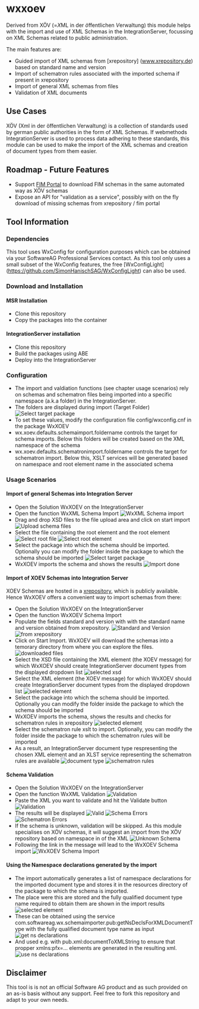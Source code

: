 # wxxoev
Derived from XÖV (=*X*ML in der *ö*ffentlichen *V*erwaltung) this module helps with the import and use of XML Schemas in the IntegrationServer, focussing on XML Schemas related to public administration. 

The main features are:

* Guided import of XML schemas from [xrepository] (www.xrepository.de) based on standard name and version
* Import of schematron rules associated with the imported schema if present in xrepository
* Import of general XML schemas from files
* Validation of XML documents

## Use Cases

XÖV (Xml in der öffentlichen Verwaltung) is a collection of standards used by german public authorities in the form of XML Schemas. 
If webmethods IntegrationServer is used to process data adhering to these standards, this module can be used to make the import of the XML schemas and creation of document types from them easier.

## Roadmap - Future Features

* Support [FIM Portal](https://fimportal.de) to download FIM schemas in the same automated way as XÖV schemas
* Expose an API for "validation as a service", possibly with on the fly download of missing schemas from xrepository / fim portal

## Tool Information

### Dependencies

This tool uses WxConfig for configuration purposes which can be obtained via your SoftwareAG Professional Services contact. As this tool only uses a small subset of the WxConfig features, the free [WxConfigLight] (https://github.com/SimonHanischSAG/WxConfigLight) can also be used. 

### Download and Installation

#### MSR Installation

* Clone this repository
* Copy the packages into the container

#### IntegrationServer installation

* Clone this repository
* Build the packages using ABE
* Deploy into the IntegrationServer

### Configuration

* The import and valdiation functions (see chapter usage scenarios) rely on schemas and schematron files being imported into a specific namespace (a.k.a folder) in the IntegrationServer. 
* The folders are displayed during import (Target Folder)
    ![Select target package](./doc/img/wxxml_doc_5.png)
* To set these values, modify the configuration file config/wxconfig.cnf in the package WxXOEV
* wx.xoev.defaults.schemaimport.foldername controls the target for schema imports. Below this folders will be created based on the XML namespace of the schema
* wx.xoev.defaults.schematronimport.foldername controls the target for schematron import. Below this, XSLT services will be generated based on namespace and root element name in the associated schema

### Usage Scenarios

#### Import of general Schemas into Integration Server

* Open the Solution WxXOEV on the IntegrationServer
* Open the function WxXML Schema Import
    ![WxXML Schema import](./doc/img/wxxml_doc_1.png)
* Drag and drop XSD files to the file upload area and click on start import
    ![Upload schema files](./doc/img/wxxml_doc_2.png)
* Select the file containing the root element and the root element
    ![Select root file](./doc/img/wxxml_doc_3.png)
    ![Select root element](./doc/img/wxxml_doc_4.png)
* Select the package into which the schema should be imported. Optionally you can modify the folder inside the package to which the schema should be imported 
    ![Select target package](./doc/img/wxxml_doc_5.png)
* WxXOEV imports the schema and shows the results
    ![Import done](./doc/img/wxxml_doc_6.png)

#### Import of XOEV Schemas into Integration Server

XOEV Schemas are hosted in a [xrepository](www.xrepository.de), which is publicly available. Hence WxXOEV offers a convenient way to import schemas from there:

* Open the Solution WxXOEV on the IntegrationServer
* Open the function WxXOEV Schema Import
* Populate the fields standard and version with with the standard name and version obtained from xrepository.
    ![Standard and Version](./doc/img/wxxoev_doc_3.png)
    ![from xrepository](./doc/img/wxxoev_doc_2.png)
* Click on Start Import. WxXOEV will download the schemas into a temorary directory from where you can explore the files. 
    ![downloaded files](./doc/img/wxxoev_doc_4.png)
* Select the XSD file containing the XML element (the XOEV message) for which WxXOEV should create IntegrationServer document types from the displayed dropdown list
    ![selected xsd](./doc/img/wxxoev_doc_5.png)
* Select the XML element (the XOEV message) for which WxXOEV should create IntegrationServer document types from the displayed dropdown list
    ![selected element](./doc/img/wxxoev_doc_6.png)
* Select the package into which the schema should be imported. Optionally you can modify the folder inside the package to which the schema should be imported 
* WxXOEV imports the schema, shows the results and checks for schematron rules in xrepository
    ![selected element](./doc/img/wxxoev_doc_7.png)
* Select the schematron rule xslt to import. Optionally, you can modify the folder inside the package to which the schematron rules will be imported
* As a result, an IntegrationServer document type respresenting the chosen XML element and an XLST service representing the schematron rules are available
    ![document type](./doc/img/wxxoev_doc_9.png)
    ![schematron rules](./doc/img/wxxoev_doc_10.png)

#### Schema Validation

* Open the Solution WxXOEV on the IntegrationServer
* Open the function WxXML Validation
    ![Validation](./doc/img/validation_doc_1.png)
* Paste the XML you want to validate and hit the Validate button
    ![Validation](./doc/img/validation_doc_2.png)
* The results will be displayed 
    ![Valid](./doc/img/validation_doc_3.png)
    ![Schema Errors](./doc/img/validation_doc_4.png)
    ![Schematron Errors](./doc/img/validation_doc_5.png)
* If the schema is unknown, validation will be skipped. As this module specialises on XÖV schemas, it will suggest an import from the XÖV repository based on namespace in of the XML
    ![Unknown Schema](./doc/img/validation_doc_20.png)
* Following the link in the message will lead to the WxXOEV Schema import
    ![WxXOEV Schema Import](./doc/img/validation_doc_21.png)


#### Using the Namespace declarations generated by the import

* The import automatically generates a list of namespace declarations for the imported document type and stores it in the resources directory of the package to which the schema is imported.
* The place were this are stored and the fully qualified document type name required to obtain them are shown in the import results
![selected element](./doc/img/wxxoev_doc_7a.png)
* These can be obtained using the service com.softwareag.wx.schemaimporter.pub:getNsDeclsForXMLDocumentType with the fully qualified document type name as input
    ![get ns declarations](./doc/img/wxxoev_doc_11.png)
* And used e.g. with pub.xml:documentToXMLString to ensure that propper xmlns:pfx=... elements are generated in the resulting xml.
    ![use ns declarations](./doc/img/wxxoev_doc_12.png)

## Disclaimer

This tool is is not an official Software AG product and as such provided on an as-is basis without any support. Feel free to fork this repository and adapt to your own needs.